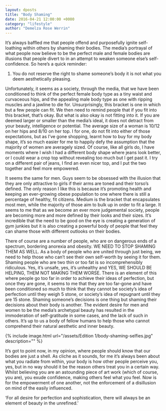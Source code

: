 ```yaml
---
layout: dposts
title: "Body Shaming"
date: 2016-04-21 12:00:00 +0000
category: "lifestyle"
author: "Demelza Rose Werrin"
---
```

It’s always baffled me that people offend and purposefully ignite self-loathing within others by shaming their bodies. The media’s portrayal of what people now believe to be the perfect male and female bodies are illusions that people divert to in an attempt to weaken someone else’s self-confidence. So here’s a quick reminder: 

1. You do not reserve the right to shame someone’s body it is not what you deem aesthetically pleasing. 

Unfortunately, it seems as a society, through the media, that we have been conditioned to think of the perfect female body type as a tiny waist and curvaceous hips, and the appealing male body type as one with ripping muscles and a jawline to die for. Unsurprisingly, this bracket is one in which but a few people can fit. We then need to remind people that if you fit into this bracket, that’s okay. But what is also okay is not fitting into it. If you are deemed larger or smaller than the media’s ideal, it does not detract from your beauty, intelligence or potential. The average size of a woman is 10/12 on her hips and 8/10 on her top. I for one, do not fit into either of those expectations, but as I’ve gone shopping, learnt how to buy for my body shape, it’s so much easier for me to happily defy the assumption that the majority of women are averagely sized. Of course, like all girls do, I have moments where I wish I had a different body shape where jeans look better, or I could wear a crop top without revealing too much but I get past it. I try on a different pair of jeans, I find an even nicer top, and I put the two together and feel more empowered. 

It seems the same for men. Guys seem to be obsessed with the illusion that they are only attractive to girls if their arms are toned and their torso’s defined. The only reason I like this is because it’s promoting health and keeping an ever-growing obese population to one where there is still a percentage of healthy, fit citizens. Medium is the bracket that encapsulates most men, while the majority of those aim to bulk up in order to fit a large. It seems to me that as we become an ever more judgemental society, people are becoming more and more defined by their looks and their sizes. It’s incredible that the need to be good on the eye is creating a generation of gym junkies but it is also creating a powerful body of people that feel they can shame those with different outlooks on their bodies. 

There of course are a number of people, who are on dangerous ends of a spectrum, bordering anorexia and obesity. WE NEED TO STOP SHAMING THEM AS WELL. As a body of people who are united through just being, we need to help those who can’t see their own self-worth by seeing it for them. Shaming people who are two thin or too fat is so incomprehensibly ridiculous. Yes, it’s unsafe, yes, it’s unhealthy and YES, WE SHOULD BE HELPING, THEM NOT MAKING THEM WORSE. There is an element of this where people go too far in order to achieve their ideas of perfection, but once they are gone, it seems to me that they are too far-gone and have been conditioned so much to think that they cannot be society’s idea of perfection until they weigh 5 stone, or society’s idea of repugnant until they are 15 stone. Shaming someone’s decisions is one thing but shaming their decisions about their body is another. The evident desire for men and women to be the media’s archetypal beauty has resulted in the immoderation of self-gratitude in some cases, and the lack of such in others. It’s up to us a body of fellow humans to help those who cannot comprehend their natural aesthetic and inner beauty. 

{% include image.html url="/assets/Edition 1/body-shaming-selfies.jpg" description="" %}

It’s got to point now, in my opinion, where people should know that our bodies are just a shell. As cliche as it sounds, for me it’s always been about what you radiate from within, your body is how other people perceive you, yes, but in no way should it be the reason others treat you in a certain way. Whilst believing you are an astounding piece of art work (which of course, you are), you exude confidence, making others feel what you feel. Now is for the empowerment of one another, not the enforcement of a disillusion on mind of the easily influenced. 

‘For all desire for perfection and sophistication, there will always be an element of beauty in the unrefined.’
